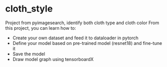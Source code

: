 # cloth_style
Project from pyimagesearch, identify both cloth type and cloth color
From this project, you can learn how to:
* Create your own dataset and feed it to dataloader in pytorch
* Define your model based on pre-trained model (resnet18) and fine-tune it
* Save the model 
* Draw model graph using tensorboardX
